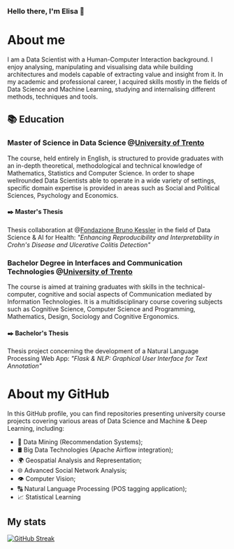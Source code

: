 ### Hello there, I'm Elisa 🧚

# About me 
I am a Data Scientist with a Human-Computer Interaction background. I enjoy analysing, manipulating and visualising data while building architectures and models capable of extracting value and insight from it. In my academic and professional career, I acquired skills mostly in the fields of Data Science and Machine Learning, studying and internalising different methods, techniques and tools.

## 📚 Education
### Master of Science in Data Science @[University of Trento](https://www.unitn.it/)
 The course, held entirely in English, is structured to provide graduates with an in-depth theoretical, methodological and technical knowledge of Mathematics, Statistics and Computer Science. In order to shape wellrounded Data Scientists able to operate in a wide variety of settings, specific domain expertise is
provided in areas such as Social and Political Sciences, Psychology and Economics.
#### ✒️ Master's Thesis
Thesis collaboration at @[Fondazione Bruno Kessler](https://www.fbk.eu/en/) in the field of Data Science & AI for Health:
_"Enhancing Reproducibility and Interpretability in Crohn's Disease and Ulcerative Colitis Detection"_
### Bachelor Degree in Interfaces and Communication Technologies @[University of Trento](https://www.unitn.it/)
The course is aimed at training graduates with skills in the technical-computer, cognitive and social aspects of Communication mediated by Information Technologies. It is a multidisciplinary course covering subjects such as Cognitive Science, Computer Science and Programming, Mathematics, Design, Sociology and Cognitive Ergonomics.
#### ✒️ Bachelor's Thesis
Thesis project concerning the development of a Natural Language Processing Web App:
_"Flask & NLP: Graphical User Interface for Text Annotation"_

# About my GitHub
In this GitHub profile, you can find repositories presenting university course projects covering various areas of Data Science and Machine & Deep Learning, including:
- 🔎 Data Mining (Recommendation Systems);
- 🛢️ Big Data Technologies (Apache Airflow integration);
- 🌍 Geospatial Analysis and Representation;
- 🌐 Advanced Social Network Analysis;
- 👁️ Computer Vision;
- 🔠 Natural Language Processing (POS tagging application);
- 📈 Statistical Learning

## My stats
[![GitHub Streak](http://github-readme-streak-stats.herokuapp.com?user=elypaolazz&theme=dark&background=000000)](https://git.io/streak-stats)


<!--
**elypaolazz/elypaolazz** is a ✨ _special_ ✨ repository because its `README.md` (this file) appears on your GitHub profile.

Here are some ideas to get you started:

- 🔭 I’m currently working on ...
- 🌱 I’m currently learning ...
- 👯 I’m looking to collaborate on ...
- 🤔 I’m looking for help with ...
- 💬 Ask me about ...
- 📫 How to reach me: ...
- 😄 Pronouns: ...
- ⚡ Fun fact: ...
-->
